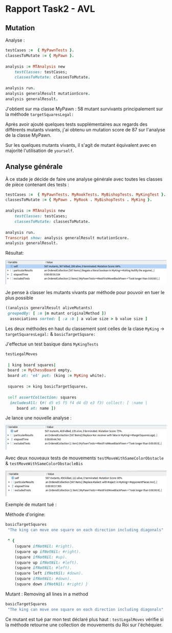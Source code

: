 # Rapport Task2 - AVL

## Mutation

Analyse :

```ruby
testCases :=  { MyPawnTests }.
classesToMutate := { MyPawn }.

analysis := MTAnalysis new
    testClasses: testCases;
    classesToMutate: classesToMutate.

analysis run.
analysis generalResult mutationScore.
analysis generalResult.
```

J'obtient sur ma classe MyPawn : 58 mutant survivants principalement sur la méthode `targetSquaresLegal:`

Après avoir ajouté quelques tests supplémentaires aux regards des différents mutants vivants, j'ai obtenu un mutation score de 87 sur l'analyse de la classe MyPawn.

Sur les quelques mutants vivants, il s'agit de mutant équivalent avec en majorité l'utilisation de `yourself`.

## Analyse générale

À ce stade je décide de faire une analyse générale avec toutes les classes de pièce contenant des tests :

```ruby
testCases :=  { MyPawnTests. MyRookTests. MyBishopTests. MyKingTest }.
classesToMutate := { MyPawn . MyRook . MyBishopTests . MyKing }.

analysis := MTAnalysis new
    testClasses: testCases;
    classesToMutate: classesToMutate.

analysis run.
Transcript show: analysis generalResult mutationScore.
analysis generalResult.
```

Résultat:

![alt text](image.png)

Je pense à classer les mutants vivants par méthode pour pouvoir en tuer le plus possible

```ruby
((analysis generalResult aliveMutants)
 groupedBy: [ :m |m mutant originalMethod ])
  associations sorted: [ :a :b | a value size > b value size ]
```

Les deux méthodes en haut du classement sont celles de la clase `MyKing` -> `targetSquaresLegal:` & `basicTargetSquare:`

J'effectue un test basique dans `MyKingTests`

```ruby
testLegalMoves

 | king board squares|
 board := MyChessBoard empty.
 board at: 'e4' put: (king := MyKing white).

 squares := king basicTargetSquares.
 
 self assertCollection: squares 
  includesAll: (#( d5 e5 f5 f4 d4 d3 e3 f3) collect: [ :name |
     board at: name ])
```

Je lance une nouvelle analyse :

![alt text](image-1.png)

Avec deux nouveaux tests de mouvements `testMoveWithSameColorObstacle` & `testMoveWithSameColorObstacleBis`

![alt text](image-2.png)

Exemple de mutant tué :

Méthode d'origine:

```ruby
basicTargetSquares
 "The king can move one square on each direction including diagonals"

 ^ {
    (square ifNotNil: #right).
    (square up ifNotNil: #right).
    (square ifNotNil: #up).
    (square up ifNotNil: #left).
    (square ifNotNil: #left).
    (square left ifNotNil: #down).
    (square ifNotNil: #down).
    (square down ifNotNil: #right) }
```

Mutant : Removing all lines in a method

```rb
basicTargetSquares
 "The king can move one square on each direction including diagonals"

```

Ce mutant est tué par mon test déclaré plus haut : `testLegalMoves` vérifie si la méthode retourne une collection de mouvements du Roi sur l'échéquier.
